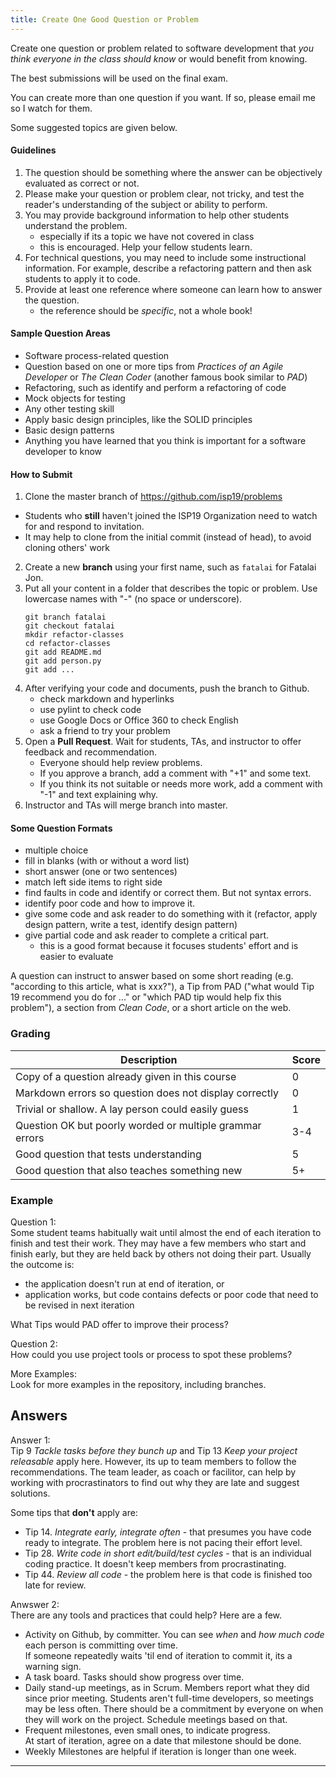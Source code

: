 ```yaml
---
title: Create One Good Question or Problem 
---
```


Create one question or problem related to software development that *you think everyone in the class should know* or would benefit from knowing.

The best submissions will be used on the final exam.

You can create more than one question if you want.  If so, please email me so I watch for them.

Some suggested topics are given below.  

#### Guidelines

1. The question should be something where the answer can be objectively evaluated as correct or not.
2. Please make your question or problem clear, not tricky, and test the reader's understanding of the subject or ability to perform.  
3. You may provide background information to help other students understand the problem.
   - especially if its a topic we have not covered in class
   - this is encouraged. Help your fellow students learn.
4. For technical questions, you may need to include some instructional information.  For example, describe a refactoring pattern and then ask students to apply it to code.
5. Provide at least one reference where someone can learn how to answer the question.  
   - the reference should be *specific*, not a whole book!

#### Sample Question Areas

* Software process-related question
* Question based on one or more tips from *Practices of an Agile Developer* or *The Clean Coder* (another famous book similar to *PAD*)
* Refactoring, such as identify and perform a refactoring of code
* Mock objects for testing
* Any other testing skill
* Apply basic design principles, like the SOLID principles
* Basic design patterns
* Anything you have learned that you think is important for a software developer to know

#### How to Submit

1. Clone the master branch of https://github.com/isp19/problems
  * Students who **still** haven't joined the ISP19 Organization need to watch for and respond to invitation.
  * It may help to clone from the initial commit (instead of head), to avoid cloning others' work
2. Create a new **branch** using your first name, such as `fatalai` for Fatalai Jon.
3. Put all your content in a folder that describes the topic or problem.  Use lowercase names with "-" (no space or underscore).
   ```
   git branch fatalai
   git checkout fatalai
   mkdir refactor-classes
   cd refactor-classes
   git add README.md
   git add person.py
   git add ...
   ```
4. After verifying your code and documents, push the branch to Github.
    - check markdown and hyperlinks
    - use pylint to check code
    - use Google Docs or Office 360 to check English
    - ask a friend to try your problem
5. Open a **Pull Request**.  Wait for students, TAs, and instructor to offer feedback and recommendation.
    - Everyone should help review problems.
    - If you approve a branch, add a comment with "+1" and some text.
    - If you think its not suitable or needs more work, add a comment with "-1" and text explaining why. 
6. Instructor and TAs will merge branch into master.


#### Some Question Formats 

- multiple choice
- fill in blanks (with or without a word list)
- short answer (one or two sentences)
- match left side items to right side
- find faults in code and identify or correct them.  But not syntax errors.
- identify poor code and how to improve it.
- give some code and ask reader to do something with it (refactor, apply design pattern, write a test, identify design pattern)
- give partial code and ask reader to complete a critical part.
     * this is a good format because it focuses students' effort and is easier to evaluate


A question can instruct to answer based on some short reading (e.g. "according to this article, what is xxx?"), a Tip from PAD ("what would Tip 19 recommend you do for ..." or "which PAD tip would help fix this problem"), a section from *Clean Code*, or a short article on the web.  


### Grading

| Description   | Score |
|---------------|-------|
| Copy of a question already given in this course |  0  |
| Markdown errors so question does not display correctly | 0 |
| Trivial or shallow. A lay person could easily guess   | 1 |
| Question OK but poorly worded or multiple grammar errors | 3-4 |
| Good question that tests understanding | 5 |
| Good question that also teaches something new | 5+ |


### Example

Question 1:    
Some student teams habitually wait until almost the end of each iteration
to finish and test their work.  They may have a few members who start
and finish early, but they are held back by others not doing their part.
Usually the outcome is:

* the application doesn't run at end of iteration, or
* application works, but code contains defects or poor code that need to be revised in next iteration

What Tips would PAD offer to improve their process?

Question 2:    
How could you use project tools or process to spot these problems?

More Examples:   
Look for more examples in the repository, including branches.

## Answers

Answer 1:    
Tip 9 *Tackle tasks before they bunch up* and Tip 13 *Keep your project releasable* apply here.  However, its up to team members to follow the recommendations.  The team leader, as coach or facilitor, can help by working with procrastinators to find out why they are late and suggest solutions.

Some tips that **don't** apply are:
* Tip 14. *Integrate early, integrate often* - that presumes you have code ready to integrate.  The problem here is not pacing their effort level.
* Tip 28. *Write code in short edit/build/test cycles* - that is an individual coding practice. It doesn't keep members from procrastinating.
* Tip 44. *Review all code* - the problem here is that code is finished too late for review.  

Anwswer 2:    
There are any tools and practices that could help?  Here are a few.

* Activity on Github, by committer.  You can see *when* and *how much code* each person is committing over time.    
    If someone repeatedly waits 'til end of iteration to commit it, its a warning sign.
* A task board.  Tasks should show progress over time.
* Daily stand-up meetings, as in Scrum. Members report what they did since prior meeting. Students aren't full-time developers, so meetings may be less often.  There should be a commitment by everyone on when they will work on the project. Schedule meetings based on that.
* Frequent milestones, even small ones, to indicate progress.     
At start of iteration, agree on a date that milestone should be done.
* Weekly Milestones are helpful if iteration is longer than one week.


---

[pad]: https://se.cpe.ku.ac.th/doc/books/Programming "Practices of an Agile Developer"
[fowler-architects]: https://www.martinfowler.com/ieeeSoftware/whoNeedsArchitect.pdf "Who Needs an Architect?"
